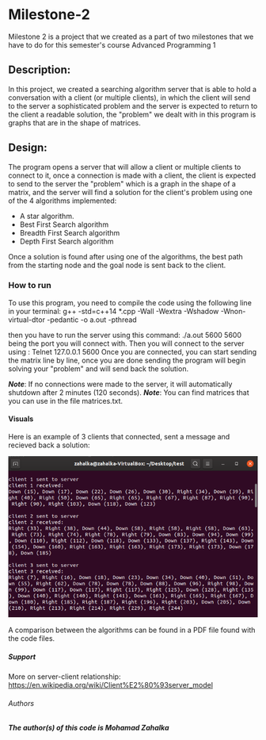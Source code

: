 # Milestone-2
Milestone 2 is a project that we created as a part of two milestones that we have to do for this semester's course Advanced Programming 1

## Description:

In this project, we created a searching algorithm server that is able to hold a conversation with a client (or multiple clients), in which the client will send to the server a sophisticated problem and the server is expected to return to the client a readable solution, the "problem" we dealt with in this program is graphs that are in the shape of matrices.

Design: 
-
The program opens a server that will allow a client or multiple clients to connect to it, once a connection is made with a client, the client is expected to send to the server the "problem" which is a graph in the shape of a matrix, and the server will find a solution for the client's problem using one of the 4 algorithms implemented:
- A star algorithm.
- Best First Search algorithm
- Breadth First Search algorithm
- Depth First Search algorithm

Once a solution is found after using one of the algorithms, the best path from the starting node and the goal node is sent back to the client.

### How to run

To use this program, you need to compile the code using the following line in your terminal: g++ -std=c++14 *.cpp -Wall -Wextra -Wshadow -Wnon-virtual-dtor -pedantic -o a.out -pthread

then you have to run the server using this command: ./a.out 5600
5600 being the port you will connect with.
Then you will connect to the server using : Telnet 127.0.0.1 5600 
Once you are connected, you can start sending the matrix line by line, once you are done sending the program will begin solving your "problem" and will send back the solution.

**_Note_**: If no connections were made to the server, it will automatically shutdown after 2 minutes (120 seconds).
**_Note_**: You can find matrices that you can use in the file matrices.txt.

#### Visuals

Here is an example of 3 clients that connected, sent a message and recieved back a solution:

![Clients exmaple](https://github.com/mohamadzah/Milestone-2/blob/master/exampleRun.PNG)

A comparison between the algorithms can be found in a PDF file found with the code files.

##### Support

More on server-client relationship: https://en.wikipedia.org/wiki/Client%E2%80%93server_model

###### Authors

***The author(s) of this code is Mohamad Zahalka***


